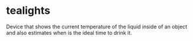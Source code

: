 # tealights
Device that shows the current temperature of the liquid inside of an object and also estimates when is the ideal time to drink it.
